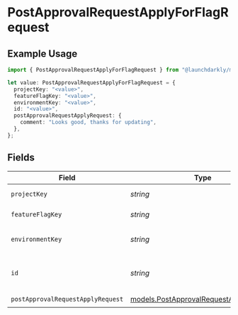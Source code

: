 # PostApprovalRequestApplyForFlagRequest

## Example Usage

```typescript
import { PostApprovalRequestApplyForFlagRequest } from "@launchdarkly/mcp-server/models/operations";

let value: PostApprovalRequestApplyForFlagRequest = {
  projectKey: "<value>",
  featureFlagKey: "<value>",
  environmentKey: "<value>",
  id: "<value>",
  postApprovalRequestApplyRequest: {
    comment: "Looks good, thanks for updating",
  },
};
```

## Fields

| Field                                                                                     | Type                                                                                      | Required                                                                                  | Description                                                                               |
| ----------------------------------------------------------------------------------------- | ----------------------------------------------------------------------------------------- | ----------------------------------------------------------------------------------------- | ----------------------------------------------------------------------------------------- |
| `projectKey`                                                                              | *string*                                                                                  | :heavy_check_mark:                                                                        | The project key                                                                           |
| `featureFlagKey`                                                                          | *string*                                                                                  | :heavy_check_mark:                                                                        | The feature flag key                                                                      |
| `environmentKey`                                                                          | *string*                                                                                  | :heavy_check_mark:                                                                        | The environment key                                                                       |
| `id`                                                                                      | *string*                                                                                  | :heavy_check_mark:                                                                        | The feature flag approval request ID                                                      |
| `postApprovalRequestApplyRequest`                                                         | [models.PostApprovalRequestApplyRequest](../../models/postapprovalrequestapplyrequest.md) | :heavy_check_mark:                                                                        | N/A                                                                                       |